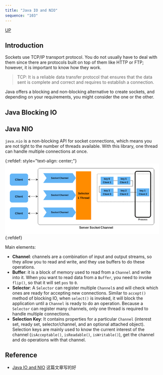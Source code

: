 ```yaml
---
title: "Java IO and NIO"
sequence: "103"
---
```


[UP](/java-nio.html)


## Introduction

Sockets use TCP/IP transport protocol.
You do not usually have to deal with them since there are protocols built on top of them like HTTP or FTP;
however, it is important to know how they work.

> TCP: It is a reliable data transfer protocol that ensures that the data sent is complete and correct and requires to establish a connection.

Java offers a blocking and non-blocking alternative to create sockets,
and depending on your requirements, you might consider the one or the other.

## Java Blocking IO

## Java NIO

`java.nio` is a non-blocking API for socket connections,
which means you are not tight to the number of threads available.
With this library, one thread can handle multiple connections at once.

{:refdef: style="text-align: center;"}
![](/assets/images/java/nio/server-socket-channel.png)
{:refdef}

Main elements:

- **Channel**: channels are a combination of input and output streams,
  so they allow you to read and write, and they use buffers to do these operations.
- **Buffer**: it is a block of memory used to read from a `Channel` and write into it.
  When you want to read data from a `Buffer`, you need to invoke `flip()`, so that it will set `pos` to `0`.
- **Selector**: A `Selector` can register multiple `Channel`s and will check which ones are ready for accepting new connections.
  Similar to `accept()` method of blocking IO, when `select()` is invoked,
  it will block the application until a `Channel` is ready to do an operation.
  Because a `Selector` can register many channels, only one thread is required to handle multiple connections.
- **Selection Key**: It contains properties for a particular `Channel`
  (interest set, ready set, selector/channel, and an optional attached object).
  Selection keys are mainly used to know the current interest of the channel (`isAcceptable()`, `isReadable()`, `isWritable()`),
  get the channel and do operations with that channel.

## Reference

- [Java IO and NIO](https://dzone.com/articles/java-io-and-nio) 这篇文章写的好
